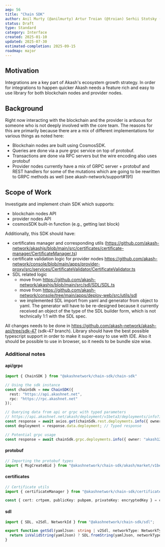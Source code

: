 ```yaml
---
aep: 56
title: "Chain SDK"
author: Anil Murty (@anilmurty) Artur Troian (@troian) Serhii Stotsky (@baktun14) Maxime Beauchamp (@baktun14)
status: Draft
type: Standard
category: Interface
created: 2025-01-10
updated: 2025-07-30
estimated-completion: 2025-09-15
roadmap: major
---
```


## Motivation

Integrations are a key part of Akash's ecosystem growth strategy. In order for integrations to happen quicker Akash needs a feature rich and easy to use library for both blockchain nodes and provider nodes.

## Background

Right now interacting with the blockchain and the provider is arduous for someone who is not deeply involved with the core team. The reasons for this are primarily because there are a mix of different implementations for various things as noted here:

- Blockchain nodes are built using CosmosSDK. 
- Queries are done via a pure grpc service on top of protobuf.
- Transactions are done via RPC servers but the wire encoding also uses protobuf
- Provider nodes currently have a mix of GRPC server + protobuf and REST handlers for some of the mutations which are going to be rewritten to GRPC methods as well (see akash-network/support#191)

## Scope of Work

Investigate and implement chain SDK which supports: 
* blockchain nodes API
* provider nodes API
* cosmosSDK built-in function (e.g., getting last block)

Additionally, this SDK should have:
* certificates manager and corresponding utils (https://github.com/akash-network/akashjs/blob/main/src/certificates/certificate-manager/CertificateManager.ts)
* certificate validation logic for provider nodes https://github.com/akash-network/console/blob/main/apps/provider-proxy/src/services/CertificateValidator/CertificateValidator.ts
* SDL related logic 
  - move from https://github.com/akash-network/akashjs/blob/main/src/sdl/SDL/SDL.ts
  - move from https://github.com/akash-network/console/tree/main/apps/deploy-web/src/utils/sdl
  - we implemented SDL import from yaml and generator from object to yaml. The generator will have to be re-designed because it currently received an object of the type of the SDL builder form, which is not technically 1:1 with the SDL spec.

All changes needs to be done in https://github.com/akash-network/akash-api/tree/sdk-47 (sdk-47 branch). Library should have the best possible typescript support in order to make it super-easy to use with IDE. Also it should be possible to use in browser, so it needs to be bundle size wise.

### Additional notes

#### api/grpc
```ts
import { ChainSDK } from "@akashnetwork/chain-sdk/chain-sdk"

// Using the sdk instance
const chainSdk = new ChainSDK({
  rest: "https://api.akashnet.net",
  rpc: "https://rpc.akashnet.net"
});

// Querying data from api or grpc with typed parameters
// https://api.akashnet.net/akash/deployment/v1beta3/deployments/info?id.owner=akash1234&id.dseq=1234;
const response = await axios.get(chainSdk.rest.deployments.info({ owner: "akash1234", dseq: "1234" }));
const deployment = response.data.deployment; // Typed response

// Potential grpc usage
const response = await chainSdk.grpc.deployments.info({ owner: "akash1234", dseq: "1234" });
```

#### protobuf

```ts
// Importing the protobuf types
import { MsgCreateBid } from "@akashnetwork/chain-sdk/akash/market/v1beta4";
```

#### certificates

```ts
// Certificate utils
import { certificateManager } from "@akashnetwork/chain-sdk/certificate";

const { cert: crtpem, publicKey: pubpem, privateKey: encryptedKey } = certificateManager.generatePEM(address);
```

#### sdl

```ts
import { SDL, v2Sdl, NetworkId } from "@akashnetwork/chain-sdk/sdl";

export function getSdl(yamlJson: string | v2Sdl, networkType: NetworkType, networkId: NetworkId) {
  return isValidString(yamlJson) ? SDL.fromString(yamlJson, networkType, networkId) : new SDL(yamlJson, networkType, networkId);
}
```